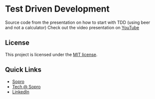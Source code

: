 # Test Driven Development
Source code from the presentation on how to start with TDD (using beer and not a calculator)
Check out the video presentation on [YouTube](https://www.youtube.com/watch?v=ghSKIP2fHDI)

## License

This project is licensed under the [MIT license](https://github.com/dotnet/orleans/blob/master/LICENSE).


## Quick Links

* [Sopro](https://sopro.io/)
* [Tech @ Sopro](https://tech.sopro.io/)
* [LinkedIn](https://www.linkedin.com/company/sopro-social-prospecting/)